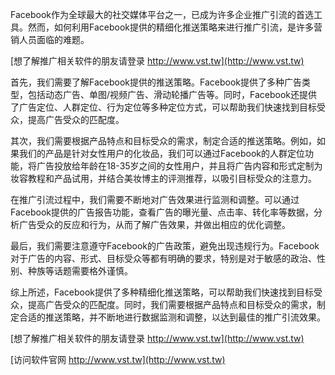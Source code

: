 Facebook作为全球最大的社交媒体平台之一，已成为许多企业推广引流的首选工具。然而，如何利用Facebook提供的精细化推送策略来进行推广引流，是许多营销人员面临的难题。

[想了解推广相关软件的朋友请登录 http://www.vst.tw](http://www.vst.tw)

首先，我们需要了解Facebook提供的推送策略。Facebook提供了多种广告类型，包括动态广告、单图/视频广告、滑动轮播广告等。同时，Facebook还提供了广告定位、人群定位、行为定位等多种定位方式，可以帮助我们快速找到目标受众，提高广告受众的匹配度。

其次，我们需要根据产品特点和目标受众的需求，制定合适的推送策略。例如，如果我们的产品是针对女性用户的化妆品，我们可以通过Facebook的人群定位功能，将广告投放给年龄在18-35岁之间的女性用户，并且将广告内容和形式定制为妆容教程和产品试用，并结合美妆博主的评测推荐，以吸引目标受众的注意力。

在推广引流过程中，我们需要不断地对广告效果进行监测和调整。可以通过Facebook提供的广告报告功能，查看广告的曝光量、点击率、转化率等数据，分析广告受众的反应和行为，从而了解广告效果，并做出相应的优化调整。

最后，我们需要注意遵守Facebook的广告政策，避免出现违规行为。Facebook对于广告的内容、形式、目标受众等都有明确的要求，特别是对于敏感的政治、性别、种族等话题需要格外谨慎。

综上所述，Facebook提供了多种精细化推送策略，可以帮助我们快速找到目标受众，提高广告受众的匹配度。同时，我们需要根据产品特点和目标受众的需求，制定合适的推送策略，并不断地进行数据监测和调整，以达到最佳的推广引流效果。

[想了解推广相关软件的朋友请登录 http://www.vst.tw](http://www.vst.tw)


[访问软件官网 http://www.vst.tw](http://www.vst.tw)
